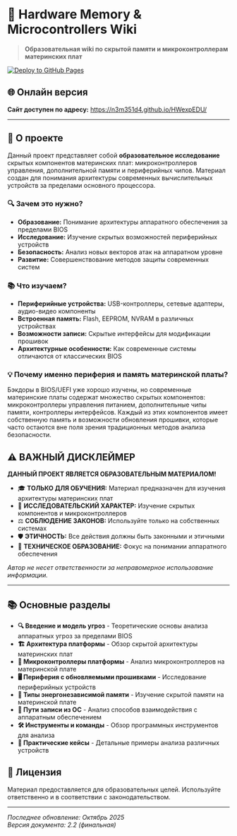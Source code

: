 # 🔬 Hardware Memory & Microcontrollers Wiki

> **Образовательная wiki по скрытой памяти и микроконтроллерам материнских плат**

[![Deploy to GitHub Pages](https://github.com/n3m351d4/HWexpEDU/actions/workflows/jekyll.yml/badge.svg)](https://github.com/n3m351d4/HWexpEDU/actions/workflows/jekyll.yml)

## 🌐 Онлайн версия

**Сайт доступен по адресу:** https://n3m351d4.github.io/HWexpEDU/

---

## 🎯 О проекте

Данный проект представляет собой **образовательное исследование** скрытых компонентов материнских плат: микроконтроллеров управления, дополнительной памяти и периферийных чипов. Материал создан для понимания архитектуры современных вычислительных устройств за пределами основного процессора.

### 🔍 Зачем это нужно?
- **Образование:** Понимание архитектуры аппаратного обеспечения за пределами BIOS
- **Исследование:** Изучение скрытых возможностей периферийных устройств
- **Безопасность:** Анализ новых векторов атак на аппаратном уровне
- **Развитие:** Совершенствование методов защиты современных систем

### 📚 Что изучаем?
- **Периферийные устройства:** USB-контроллеры, сетевые адаптеры, аудио-видео компоненты
- **Встроенная память:** Flash, EEPROM, NVRAM в различных устройствах
- **Возможности записи:** Скрытые интерфейсы для модификации прошивок
- **Архитектурные особенности:** Как современные системы отличаются от классических BIOS

### 💡 Почему именно периферия и память материнской платы?

Бэкдоры в BIOS/UEFI уже хорошо изучены, но современные материнские платы содержат множество скрытых компонентов: микроконтроллеры управления питанием, дополнительные чипы памяти, контроллеры интерфейсов. Каждый из этих компонентов имеет собственную память и возможности обновления прошивки, которые часто остаются вне поля зрения традиционных методов анализа безопасности.

## ⚠️ ВАЖНЫЙ ДИСКЛЕЙМЕР

**ДАННЫЙ ПРОЕКТ ЯВЛЯЕТСЯ ОБРАЗОВАТЕЛЬНЫМ МАТЕРИАЛОМ!**

- 🎓 **ТОЛЬКО ДЛЯ ОБУЧЕНИЯ:** Материал предназначен для изучения архитектуры материнских плат
- 🔬 **ИССЛЕДОВАТЕЛЬСКИЙ ХАРАКТЕР:** Изучение скрытых компонентов и микроконтроллеров
- ⚖️ **СОБЛЮДЕНИЕ ЗАКОНОВ:** Используйте только на собственных системах
- 🛡️ **ЭТИЧНОСТЬ:** Все действия должны быть законными и этичными
- 🔧 **ТЕХНИЧЕСКОЕ ОБРАЗОВАНИЕ:** Фокус на понимании аппаратного обеспечения

*Автор не несет ответственности за неправомерное использование информации.*

---

## 📚 Основные разделы

- **🔍 Введение и модель угроз** - Теоретические основы анализа аппаратных угроз за пределами BIOS
- **🏗️ Архитектура платформы** - Обзор скрытой архитектуры материнских плат
- **🔧 Микроконтроллеры платформы** - Анализ микроконтроллеров на материнской плате
- **🖥️ Периферия с обновляемыми прошивками** - Исследование периферийных устройств
- **💾 Типы энергонезависимой памяти** - Изучение скрытой памяти на материнской плате
- **🔗 Пути записи из ОС** - Анализ способов взаимодействия с аппаратным обеспечением
- **🛠️ Инструменты и команды** - Обзор программных инструментов для анализа
- **🔬 Практические кейсы** - Детальные примеры анализа различных устройств

## 📄 Лицензия

Материал предоставляется для образовательных целей. Используйте ответственно и в соответствии с законодательством.

---

*Последнее обновление: Октябрь 2025*  
*Версия документа: 2.2 (финальная)*
